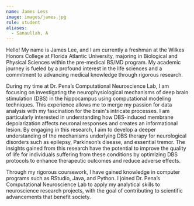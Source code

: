 ```yaml
---
name: James Less
image: images/james.jpg
role: student
aliases:
  - Sanaullah, A
---
```


Hello! My name is James Lee, and I am currently a freshman at the Wilkes Honors College at Florida Atlantic University, majoring in Biological and Physical Sciences within the pre-medical BS/MD program. My academic journey is fueled by a profound interest in the life sciences and a commitment to advancing medical knowledge through rigorous research.

During my time at Dr. Pena’s Computational Neuroscience Lab, I am focusing on investigating the neurophysiological mechanisms of deep brain stimulation (DBS) in the hippocampus using computational modeling techniques. This experience allows me to merge my passion for data analysis with my fascination for the brain's intricate processes. I am particularly interested in understanding how DBS-induced membrane depolarization affects neuronal responses and creates an informational lesion. By engaging in this research, I aim to develop a deeper understanding of the mechanisms underlying DBS therapy for neurological disorders such as epilepsy, Parkinson’s disease, and essential tremor. The insights gained from this research have the potential to improve the quality of life for individuals suffering from these conditions by optimizing DBS protocols to enhance therapeutic outcomes and reduce adverse effects.

Through my rigorous coursework, I have gained knowledge in computer programs such as RStudio, Java, and Python. I joined Dr. Pena’s Computational Neuroscience Lab to apply my analytical skills to neuroscience research projects, with the goal of contributing to scientific advancements that benefit society.
